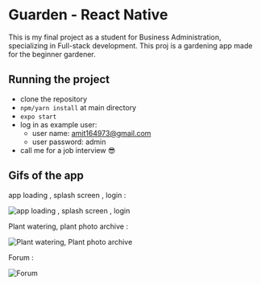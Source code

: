 # Guarden - React Native

This is my final project as a student for Business Administration, specializing in Full-stack development.
This proj is a gardening app made for the beginner gardener.



## Running the project 

- clone the repository
- `npm/yarn install` at main directory
- `expo start`
- log in as example user:  
  - user name: amit164973@gmail.com
  - user password: admin
- call me for a job interview 😎 
 

## Gifs of the app

app loading , splash screen , login :

![app loading , splash screen , login](https://user-images.githubusercontent.com/75502748/125947278-375c3a0a-d244-436f-87e9-8e4c4a69d2c0.gif)


Plant watering, plant photo archive :

![Plant watering, Plant photo archive ](https://user-images.githubusercontent.com/75502748/125947853-600887af-d8b8-43e3-b5b8-da9d3f9a9002.gif)

Forum :

![Forum](https://user-images.githubusercontent.com/75502748/125948253-c20386d9-8ca0-449f-adfc-ee8b121a48c5.gif)











